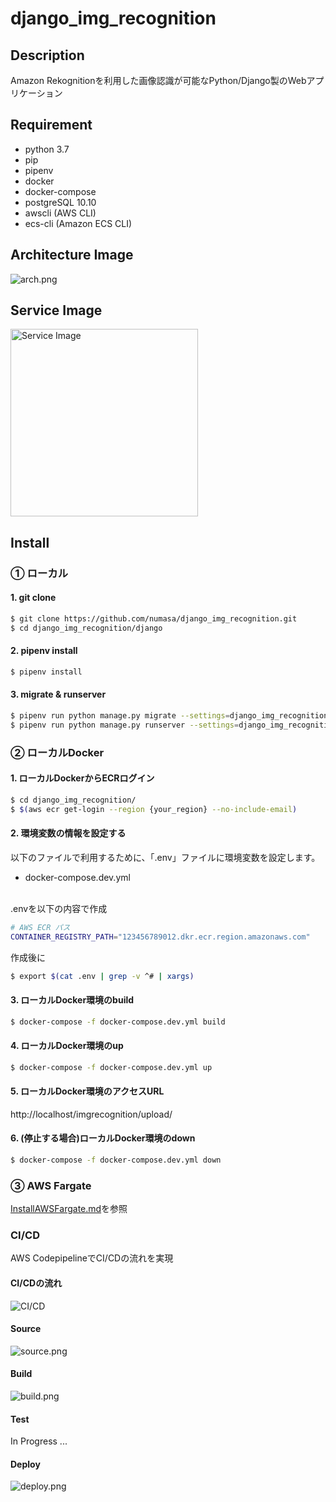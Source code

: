 # django_img_recognition

## Description
Amazon Rekognitionを利用した画像認識が可能なPython/Django製のWebアプリケーション

## Requirement
* python 3.7
* pip
* pipenv
* docker
* docker-compose
* postgreSQL 10.10
* awscli (AWS CLI)
* ecs-cli (Amazon ECS CLI)

## Architecture Image
![arch.png](/readme_images/arch.png)

## Service Image
<img src="readme_images/image.png" alt="Service Image" width="300">

## Install
### ① ローカル
#### 1. git clone
```bash
$ git clone https://github.com/numasa/django_img_recognition.git
$ cd django_img_recognition/django
```
#### 2. pipenv install
```bash
$ pipenv install
```
#### 3. migrate & runserver
```bash
$ pipenv run python manage.py migrate --settings=django_img_recognition.settings.local
$ pipenv run python manage.py runserver --settings=django_img_recognition.settings.local
```
### ② ローカルDocker
#### 1. ローカルDockerからECRログイン
```bash
$ cd django_img_recognition/
$ $(aws ecr get-login --region {your_region} --no-include-email)
```
#### 2. 環境変数の情報を設定する
以下のファイルで利用するために、「.env」ファイルに環境変数を設定します。
* docker-compose.dev.yml
</br>
.envを以下の内容で作成

```bash
# AWS ECR パス
CONTAINER_REGISTRY_PATH="123456789012.dkr.ecr.region.amazonaws.com"
```
作成後に
```bash
$ export $(cat .env | grep -v ^# | xargs)
```

#### 3. ローカルDocker環境のbuild
```bash
$ docker-compose -f docker-compose.dev.yml build
```
#### 4. ローカルDocker環境のup
```bash
$ docker-compose -f docker-compose.dev.yml up
```
#### 5. ローカルDocker環境のアクセスURL
http://localhost/imgrecognition/upload/

#### 6. (停止する場合)ローカルDocker環境のdown
```bash
$ docker-compose -f docker-compose.dev.yml down
```

### ③ AWS Fargate
[InstallAWSFargate.md](/InstallAWSFargate.md)を参照

### CI/CD
AWS CodepipelineでCI/CDの流れを実現
#### CI/CDの流れ
![CI/CD](/readme_images/CICD.png)

#### Source
![source.png](/readme_images/source.png)

#### Build
![build.png](/readme_images/build.png)

#### Test
In Progress ...

#### Deploy
![deploy.png](/readme_images/deploy.png)
